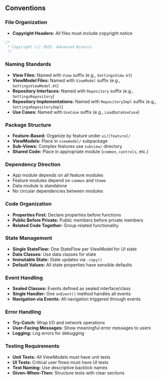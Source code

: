 ## Conventions

### File Organization
- **Copyright Headers:** All files must include copyright notice
```kotlin
/*
 * Copyright (c) 2025. Advanced Bionics
 */
```

### Naming Standards
- **View Files:** Named with `View` suffix (e.g., `SettingsView.kt`)
- **ViewModel Files:** Named with `ViewModel` suffix (e.g., `SettingsViewModel.kt`)
- **Repository Interfaces:** Named with `Repository` suffix (e.g., `SettingsRepository`)
- **Repository Implementations:** Named with `RepositoryImpl` suffix (e.g., `SettingsRepositoryImpl`)
- **Use Cases:** Named with `UseCase` suffix (e.g., `LoadDataUseCase`)

### Package Structure
- **Feature-Based:** Organize by feature under `ui/[feature]/`
- **ViewModels:** Place in `viewmodel/` subpackage
- **Sub-Views:** Complex features use `subview/` directory
- **Shared Code:** Place in appropriate module (`common`, `controls`, etc.)

### Dependency Direction
- App module depends on all feature modules
- Feature modules depend on `common` and `theme`
- Data module is standalone
- No circular dependencies between modules

### Code Organization
- **Properties First:** Declare properties before functions
- **Public Before Private:** Public members before private members
- **Related Code Together:** Group related functionality

### State Management
- **Single StateFlow:** One StateFlow per ViewModel for UI state
- **Data Classes:** Use data classes for state
- **Immutable State:** State updates via `.copy()`
- **Default Values:** All state properties have sensible defaults

### Event Handling
- **Sealed Classes:** Events defined as sealed interface/class
- **Single Handler:** One `onEvent()` method handles all events
- **Navigation via Events:** All navigation triggered through events

### Error Handling
- **Try-Catch:** Wrap I/O and network operations
- **User-Facing Messages:** Show meaningful error messages to users
- **Logging:** Log errors for debugging

### Testing Requirements
- **Unit Tests:** All ViewModels must have unit tests
- **UI Tests:** Critical user flows must have UI tests
- **Test Naming:** Use descriptive backtick names
- **Given-When-Then:** Structure tests with clear sections

